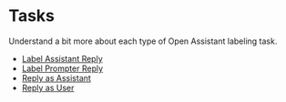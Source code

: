 # Tasks

Understand a bit more about each type of Open Assistant labeling task.

- [Label Assistant Reply](label_assistant_reply.md)
- [Label Prompter Reply](label_prompter_reply.md)
- [Reply as Assistant](reply_as_assistant.md)
- [Reply as User](reply_as_user.md)
